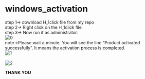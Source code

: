 # windows_activation
step 1-> download H_1click file from my repo <br />
step 2-> Right click on the H_1click file<br />
step 3-> Now run it as administrator. <br />
![0](https://github.com/upadrastaharshavardhan/windows_activation/assets/62492737/7345151e-4a3e-40f7-82b6-96ba05567069)<br />
note->Please wait a minute. You will see the line “Product activated successfully”. It means the activation process is completed.<br />
![1](https://github.com/upadrastaharshavardhan/windows_activation/assets/62492737/c86fcdfe-173e-4fe0-b35c-cb5ac5746687)<br />
<br />
![2](https://github.com/upadrastaharshavardhan/windows_activation/assets/62492737/f8f46dd1-c3a5-443f-945d-9d30d93a38ec)<br />

__THANK YOU__
